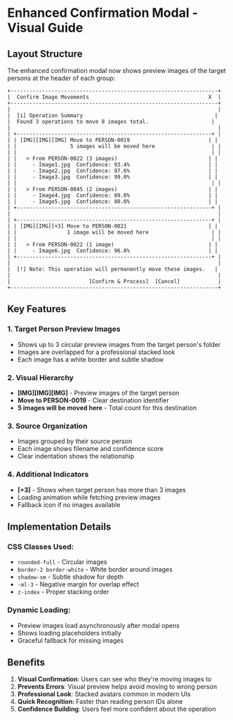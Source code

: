 # Enhanced Confirmation Modal - Visual Guide

## Layout Structure

The enhanced confirmation modal now shows preview images of the target persons at the header of each group:

```
+------------------------------------------------------------------+
|  Confirm Image Movements                                      X  |
+------------------------------------------------------------------+
|                                                                  |
|  [i] Operation Summary                                          |
|  Found 3 operations to move 8 images total.                    |
|                                                                  |
| +--------------------------------------------------------------+ |
| | [IMG][IMG][IMG] Move to PERSON-0019                         | |
| |                 5 images will be moved here                  | |
| |                                                              | |
| |   > From PERSON-0022 (3 images)                             | |
| |     - Image1.jpg  Confidence: 93.4%                         | |
| |     - Image2.jpg  Confidence: 97.6%                         | |
| |     - Image3.jpg  Confidence: 99.0%                         | |
| |                                                              | |
| |   > From PERSON-0045 (2 images)                             | |
| |     - Image4.jpg  Confidence: 89.0%                         | |
| |     - Image5.jpg  Confidence: 80.0%                         | |
| +--------------------------------------------------------------+ |
|                                                                  |
| +--------------------------------------------------------------+ |
| | [IMG][IMG][+3] Move to PERSON-0021                          | |
| |                1 image will be moved here                    | |
| |                                                              | |
| |   > From PERSON-0022 (1 image)                              | |
| |     - Image6.jpg  Confidence: 96.8%                         | |
| +--------------------------------------------------------------+ |
|                                                                  |
|  [!] Note: This operation will permanently move these images.   |
|                                                                  |
|                         [Confirm & Process]  [Cancel]            |
+------------------------------------------------------------------+
```

## Key Features

### 1. Target Person Preview Images
- Shows up to 3 circular preview images from the target person's folder
- Images are overlapped for a professional stacked look
- Each image has a white border and subtle shadow

### 2. Visual Hierarchy
- **[IMG][IMG][IMG]** - Preview images of the target person
- **Move to PERSON-0019** - Clear destination identifier
- **5 images will be moved here** - Total count for this destination

### 3. Source Organization
- Images grouped by their source person
- Each image shows filename and confidence score
- Clear indentation shows the relationship

### 4. Additional Indicators
- **[+3]** - Shows when target person has more than 3 images
- Loading animation while fetching preview images
- Fallback icon if no images available

## Implementation Details

### CSS Classes Used:
- `rounded-full` - Circular images
- `border-2 border-white` - White border around images
- `shadow-sm` - Subtle shadow for depth
- `-ml-3` - Negative margin for overlap effect
- `z-index` - Proper stacking order

### Dynamic Loading:
- Preview images load asynchronously after modal opens
- Shows loading placeholders initially
- Graceful fallback for missing images

## Benefits

1. **Visual Confirmation**: Users can see who they're moving images to
2. **Prevents Errors**: Visual preview helps avoid moving to wrong person
3. **Professional Look**: Stacked avatars common in modern UIs
4. **Quick Recognition**: Faster than reading person IDs alone
5. **Confidence Building**: Users feel more confident about the operation